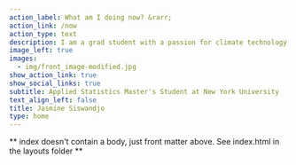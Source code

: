 ```yaml
---
action_label: What am I doing now? &rarr;
action_link: /now
action_type: text
description: I am a grad student with a passion for climate technology and a love for nature. With a solid understanding of R and a desire to make a positive impact on the environment, I am eager to apply my skills and knowledge to real-world problems. In my free time, I enjoy reading and knitting.
image_left: true
images:
  - img/front_image-modified.jpg
show_action_link: true
show_social_links: true
subtitle: Applied Statistics Master's Student at New York University
text_align_left: false
title: Jasmine Siswandjo
type: home
---
```


** index doesn't contain a body, just front matter above.
See index.html in the layouts folder **
